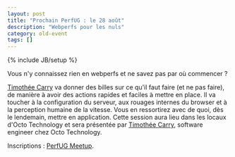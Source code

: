 ```yaml
---
layout: post
title: "Prochain PerfUG : le 28 août"
description: "Webperfs pour les nuls"
category: old-event
tags: []
---
```

{% include JB/setup %}

Vous n'y connaissez rien en webperfs et ne savez pas par où commencer ?

<!-- more -->

[Timothée Carry](https://twitter.com/pixelastic) va donner des billes sur ce qu'il faut faire (et ne pas faire), de manière à avoir des actions rapides et faciles à mettre en place.
Il va toucher à la configuration du serveur, aux rouages internes du browser et à la perception humaine de la vitesse. Vous en ressortirez avec de quoi, dès le lendemain, mettre en application.
Cette session aura lieu dans les locaux d'Octo Technology et sera présentée par [Timothée Carry](https://twitter.com/pixelastic), software engineer chez Octo Technology. 

Inscriptions : [PerfUG Meetup](http://www.meetup.com/PerfUG/events/202066472/).
